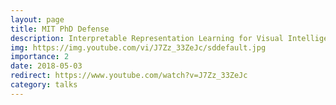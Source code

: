 ```yaml
---
layout: page
title: MIT PhD Defense
description: Interpretable Representation Learning for Visual Intelligence
img: https://img.youtube.com/vi/J7Zz_33ZeJc/sddefault.jpg
importance: 2
date: 2018-05-03
redirect: https://www.youtube.com/watch?v=J7Zz_33ZeJc
category: talks
---
```


